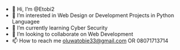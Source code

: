 - 👋 Hi, I’m @Etobi2
- 👀 I’m interested in Web Design or Development Projects in Python Languagee
- 🌱 I’m currently learning Cyber Security
- 💞️ I’m looking to collaborate on Web Development
- 📫 How to reach me oluwatobie33@gmail.com OR 08071713714

<!---
Etobi2/Etobi2 is a ✨ special ✨ repository because its `README.md` (this file) appears on your GitHub profile.
You can click the Preview link to take a look at your changes.
--->

